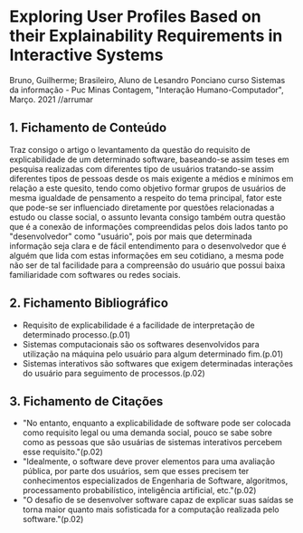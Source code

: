 # Exploring User Profiles Based on their Explainability Requirements in Interactive Systems

Bruno, Guilherme; Brasileiro, Aluno de Lesandro Ponciano curso Sistemas da informação - Puc Minas Contagem, "Interação Humano-Computador", Março. 2021 //arrumar

## 1. Fichamento de Conteúdo
Traz consigo o artigo o levantamento da questão do requisito de explicabilidade de um determinado software, baseando-se assim teses em pesquisa realizadas com diferentes tipo de usuários tratando-se assim diferentes tipos de pessoas desde os mais exigente a médios e mínimos em relação a este quesito, tendo como objetivo formar grupos de usuários de mesma igualdade de pensamento a respeito do tema principal, fator este que pode-se ser influenciado diretamente 
por questões relacionadas a estudo ou classe social, o assunto levanta consigo também outra questão que é a conexão de informações compreendidas pelos dois lados tanto po "desenvolvedor" como "usuário", pois por mais que determinada informação seja clara e de fácil entendimento para o desenvolvedor que é alguém que lida com estas informações em seu cotidiano, a mesma pode não ser de tal facilidade para a compreensão do usuário que possui baixa familiaridade com softwares ou redes sociais.

## 2. Fichamento Bibliográfico

* Requisito de explicabilidade é a facilidade de interpretação de determinado processo.(p.01)
* Sistemas computacionais são os softwares desenvolvidos para utilização na máquina pelo usuário para algum determinado fim.(p.01)
* Sistemas interativos são softwares que exigem determinadas interações do usuário para seguimento de processos.(p.02)
## 3. Fichamento de Citações
* "No entanto, enquanto a explicabilidade de software pode
ser colocada como requisito legal ou uma demanda social,
pouco se sabe sobre como as pessoas que são usuárias de
sistemas interativos percebem esse requisito."(p.02)
* "Idealmente, o software deve prover elementos para uma avaliação
pública, por parte dos usuários, sem que esses precisem ter
conhecimentos especializados de Engenharia de Software,
algoritmos, processamento probabilístico, inteligência artificial, etc."(p.02)
* "O desafio de se desenvolver software capaz de explicar suas
saídas se torna maior quanto mais sofisticada for a computação realizada pelo software."(p.02)
